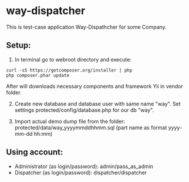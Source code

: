 # way-dispatcher
This is test-case application Way-Dispathcher for some Company.

## Setup:

1. In terminal go to webroot directory and execute:
```
curl -sS https://getcomposer.org/installer | php
php composer.phar update
```
   After will downloads necessary components and framework Yii in vendor folder.

2. Create new database and database user with same name "way". Set settings 
   protected/config/database.php for our db "way".

3. Import actual demo dump file from the folder: protected/data/way_yyyymmddhhmm.sql 
     (part name as format yyyy-mm-dd hh:mm)
     
## Using account:

- Administrator (as login/password): admin/pass_as_admin
- Dispatcher  (as login/password): dispatcher/dispatcher

